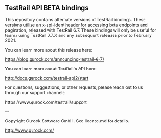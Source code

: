 TestRail API BETA bindings 
--------------------------

This repository contains alternate versions of TestRail bindings. These versions utilize an x-api-ident header for accessing beta endpoints and pagination, released with TestRail 6.7. These bindings will only be useful for teams using TestRail 6.7.X and any subsequent releases prior to February 2021.

You can learn more about this release here:

https://blog.gurock.com/announcing-testrail-6-7/


You can learn more about TestRail's API here:

http://docs.gurock.com/testrail-api2/start


For questions, suggestions, or other requests, please reach out to us through our support channels:

https://www.gurock.com/testrail/support

-- 

Copyright Gurock Software GmbH. See license.md for details.

http://www.gurock.com/

